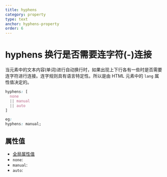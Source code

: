 ```yaml
---
title: hyphens
category: property
type: text
anchor: hyphens-property
order: 6
---
```


# hyphens 换行是否需要连字符(-)连接

当元素中的文本内容(单词)进行自动换行时，如果出现上下行各有一些时是否需要连字符进行连接。连字规则具有语言特定性。所以是由 HTML 元素中的 `lang` 属性值决定的。

```css
hyphens: [
  none
  || manual
  || auto
]

eg:
hyphens: manual;
```

## 属性值

* [全局属性值](/front-end/CSS/values#anchor-值类型)
* `none`:
* `manual`:
* `auto`:
